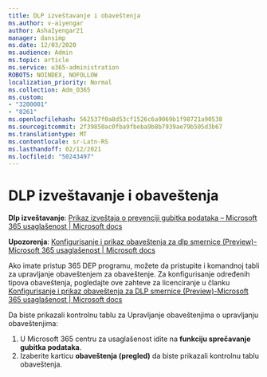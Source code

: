 ```yaml
---
title: DLP izveštavanje i obaveštenja
ms.author: v-aiyengar
author: AshaIyengar21
manager: dansimp
ms.date: 12/03/2020
ms.audience: Admin
ms.topic: article
ms.service: o365-administration
ROBOTS: NOINDEX, NOFOLLOW
localization_priority: Normal
ms.collection: Adm_O365
ms.custom:
- "3200001"
- "8261"
ms.openlocfilehash: 562537f0a8d53cf1526c6a9069b1f98721a90538
ms.sourcegitcommit: 2f39850ac0fba9fbeba9b8b7939ae79b505d3b67
ms.translationtype: MT
ms.contentlocale: sr-Latn-RS
ms.lasthandoff: 02/12/2021
ms.locfileid: "50243497"
---
```

# <a name="dlp-reporting-and-alerts"></a>DLP izveštavanje i obaveštenja

**Dlp izveštavanje**: [Prikaz izveštaja o prevenciji gubitka podataka – Microsoft 365 usaglašenost | Microsoft docs](https://docs.microsoft.com/microsoft-365/compliance/view-the-dlp-reports?view=o365-worldwide&preserve-view=true)

**Upozorenja**: [Konfigurisanje i prikaz obaveštenja za dlp smernice (Preview)-Microsoft 365 usaglašenost | Microsoft docs](https://docs.microsoft.com/microsoft-365/compliance/dlp-configure-view-alerts-policies?view=o365-worldwide&preserve-view=true)

 Ako imate pristup 365 DEP programu, možete da pristupite i komandnoj tabli za upravljanje obaveštenjem za obaveštenje.  Za konfigurisanje određenih tipova obaveštenja, pogledajte ove zahteve za licenciranje u članku [Konfigurisanje i prikaz obaveštenja za DLP smernice (Preview)-Microsoft 365 usaglašenost | Microsoft docs](https://docs.microsoft.com/microsoft-365/compliance/dlp-configure-view-alerts-policies?view=o365-worldwide#licensing-for-alert-configuration-options&preserve-view=true)

Da biste prikazali kontrolnu tablu za Upravljanje obaveštenjima o upravljanju obaveštenjima:

1. U Microsoft 365 centru za usaglašenost idite na **funkciju sprečavanje gubitka podataka**.
1. Izaberite karticu **obaveštenja (pregled)** da biste prikazali kontrolnu tablu obaveštenja.